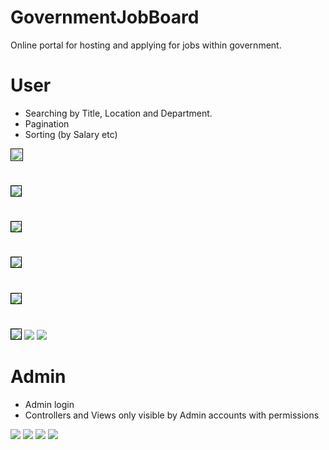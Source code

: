 # GovernmentJobBoard
Online portal for hosting and applying for jobs within government.

# User

- Searching by Title, Location and Department.
- Pagination
- Sorting (by Salary etc)

<img src="https://raw.githubusercontent.com/PenneySoft/GovernmentJobBoard/master/Assets/Home.jpg" style="padding:1px;border:thin solid black;" >

# 

<img style="border:1px solid #000000" src="https://raw.githubusercontent.com/PenneySoft/GovernmentJobBoard/master/Assets/HomeSearch.jpg">

# 

<img style="border:1px solid #000000" src="https://raw.githubusercontent.com/PenneySoft/GovernmentJobBoard/master/Assets/LocationSearch.jpg">

# 

<img style="border:1px solid #000000" src="https://raw.githubusercontent.com/PenneySoft/GovernmentJobBoard/master/Assets/JobSearch.jpg">

# 

<img style="border:1px solid #000000" src="https://raw.githubusercontent.com/PenneySoft/GovernmentJobBoard/master/Assets/JobDetails.jpg">

# 

<img style="border:1px solid #000000" src="https://raw.githubusercontent.com/PenneySoft/GovernmentJobBoard/master/Assets/Sorting.jpg">



<img src="https://raw.githubusercontent.com/PenneySoft/GovernmentJobBoard/master/Assets/Pagination.jpg">



<img src="https://raw.githubusercontent.com/PenneySoft/GovernmentJobBoard/master/Assets/Applying.jpg">



# Admin

- Admin login
- Controllers and Views only visible by Admin accounts with permissions

<img src="https://raw.githubusercontent.com/PenneySoft/GovernmentJobBoard/master/Assets/Login.jpg">



<img src="https://raw.githubusercontent.com/PenneySoft/GovernmentJobBoard/master/Assets/AdminHome.jpg">



<img src="https://raw.githubusercontent.com/PenneySoft/GovernmentJobBoard/master/Assets/AdminCreate.jpg">



<img src="https://raw.githubusercontent.com/PenneySoft/GovernmentJobBoard/master/Assets/AdminApplicants.jpg">
